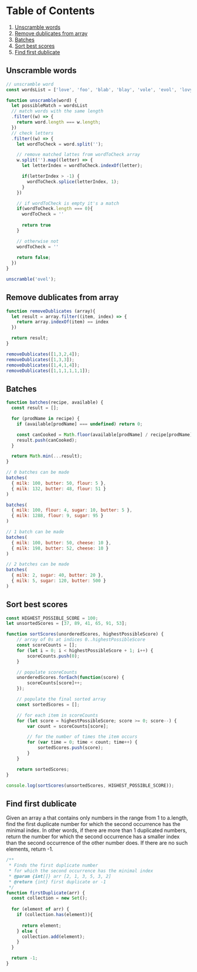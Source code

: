 # Table of Contents
1. [Unscramble words](#unscramble-words)
1. [Remove dublicates from array](#remove-dublicates-from-array)
1. [Batches](#batches)
1. [Sort best scores](#sort-best-scores)
1. [Find first dublicate](#find-first-dublicate)

## Unscramble words
```js
// unscramble word
const wordsList = ['love', 'foo', 'blab', 'blay', 'vole', 'evol', 'lovy', 'fdsfdsfdsf'];

function unscramble(word) {
  let possibleMatch = wordsList
  // match words with the same length
  .filter((w) => {
    return word.length === w.length;
  })
  // check letters
  .filter((w) => {
    let wordToCheck = word.split('');

    // remove matched lattes from wordToCheck array
    w.split('').map((letter) => {           
      let letterIndex = wordToCheck.indexOf(letter);

      if(letterIndex > -1) {
        wordToCheck.splice(letterIndex, 1);
      }             
    })

    // if wordToCheck is empty it's a match
    if(wordToCheck.length === 0){
      wordToCheck = ''
      
      return true
    }

    // otherwise not
    wordToCheck = ''
    
    return false;
  })  
}

unscramble('ovel');

```

## Remove dublicates from array
```js
function removeDublicates (array){
  let result = array.filter((item, index) => {
    return array.indexOf(item) == index
  })

  return result;
}

removeDublicates([1,3,2,4]);
removeDublicates([1,3,3]);
removeDublicates([1,4,1,4]);
removeDublicates([1,1,1,1,1,1]);
```

## Batches
```js
function batches(recipe, available) {
  const result = [];

  for (prodName in recipe) {
    if (available[prodName] === undefined) return 0;

    const canCooked = Math.floor(available[prodName] / recipe[prodName]);
    result.push(canCooked);
  }

  return Math.min(...result);
}

// 0 batches can be made
batches(
  { milk: 100, butter: 50, flour: 5 },
  { milk: 132, butter: 48, flour: 51 }
)

batches(
  { milk: 100, flour: 4, sugar: 10, butter: 5 },
  { milk: 1288, flour: 9, sugar: 95 }
)

// 1 batch can be made
batches(
  { milk: 100, butter: 50, cheese: 10 },
  { milk: 198, butter: 52, cheese: 10 }
)

// 2 batches can be made
batches(
  { milk: 2, sugar: 40, butter: 20 },
  { milk: 5, sugar: 120, butter: 500 }
)
```

## Sort best scores
```js
const HIGHEST_POSSIBLE_SCORE = 100;
let unsortedScores = [37, 89, 41, 65, 91, 53];

function sortScores(unorderedScores, highestPossibleScore) {
    // array of 0s at indices 0..highestPossibleScore
    const scoreCounts = [];
    for (let i = 0; i < highestPossibleScore + 1; i++) {
        scoreCounts.push(0);
    }

    // populate scoreCounts
    unorderedScores.forEach(function(score) {
        scoreCounts[score]++;
    });

    // populate the final sorted array
    const sortedScores = [];

    // for each item in scoreCounts
    for (let score = highestPossibleScore; score >= 0; score--) {
        var count = scoreCounts[score];

        // for the number of times the item occurs
        for (var time = 0; time < count; time++) {
            sortedScores.push(score);
        }
    }

    return sortedScores;
}

console.log(sortScores(unsortedScores, HIGHEST_POSSIBLE_SCORE));
```


## Find first dublicate

Given an array a that contains only numbers in the range from 1 to a.length, find the first duplicate number for which the second occurrence has the minimal index. In other words, if there are more than 1 duplicated numbers, return the number for which the second occurrence has a smaller index than the second occurrence of the other number does. If there are no such elements, return -1.

```js
/**
 * Finds the first duplicate number 
 * for which the second occurrence has the minimal index
 * @param {int[]} arr [2, 1, 3, 5, 3, 2]
 * @return {int} first duplicate or -1
 */
function firstDuplicate(arr) {
  const collection = new Set();
  
  for (element of arr) {
    if (collection.has(element)){
      
      return element;
    } else {
      collection.add(element);
    }   
  }

  return -1;
}
```
